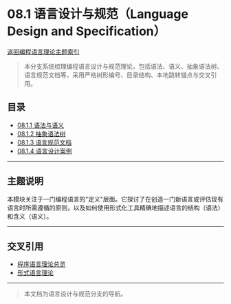 # 08.1 语言设计与规范（Language Design and Specification）

[返回编程语言理论主题索引](../README.md)

> 本分支系统梳理编程语言设计与规范理论，包括语法、语义、抽象语法树、语言规范文档等，采用严格树形编号、目录结构、本地跳转锚点与交叉引用。

## 目录

- [08.1.1 语法与语义](./08.1.1_Syntax_and_Semantics.md)
- [08.1.2 抽象语法树](./08.1.2_Abstract_Syntax_Tree.md)
- [08.1.3 语言规范文档](./08.1.3_Language_Specification.md)
- [08.1.4 语言设计案例](./08.1.4_Language_Design_Cases.md)

---

## 主题说明

本模块关注于一门编程语言的"定义"层面。它探讨了在创造一门新语言或评估现有语言时所需遵循的原则，以及如何使用形式化工具精确地描述语言的结构（语法）和含义（语义）。

---

## 交叉引用

- [程序语言理论总览](../README.md)
- [形式语言理论](../../03_Formal_Language_Theory/README.md)

---

> 本文档为语言设计与规范分支的导航。
